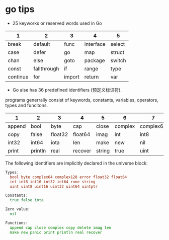 # go tips

- 25 keyworks or reserved words used in Go

| 1        | 2           | 3      | 4         | 5      |
| -------- | ----------- | ------ | --------- | ------ |
| break    | default     | func   | interface | select |
| case     | defer       | go     | map       | struct |
| chan     | else        | goto   | package   | switch |
| const    | fallthrough | if     | range     | type   |
| continue | for         | import | return    | var    |

- Go alse has 36 predefined identifiers (预定义标识符).

programs generrally consist of keywords, constants, variables, operators, types and funcitons.

| 1      | 2       | 3       | 4       | 5      | 6       | 7         | 8          | 9       |
| ------ | ------- | ------- | ------- | ------ | ------- | --------- | ---------- | ------- |
| append | bool    | byte    | cap     | close  | complex | complex64 | complex123 | uint16  |
| copy   | false   | float32 | float64 | imag   | int     | int8      | int16      | uint32  |
| int32  | int64   | iota    | len     | make   | new     | nil       | panic      | uint64  |
| print  | println | real    | recover | string | true    | uint      | uint8      | uintprt |

The following identifiers are implicitly declared in the universe block:

```go
Types:
  bool byte complex64 complex128 error float32 float64
  int int8 int16 int32 int64 rune string
  uint uint8 uint16 uint32 uint64 uintptr

Constants:
  true false iota

Zero value:
  nil

Functions:
  append cap close complex copy delete imag len
  make new panic print println real recover
```
